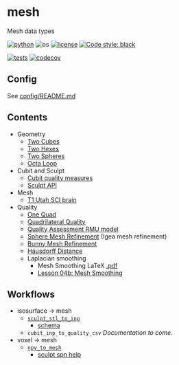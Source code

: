 # mesh

Mesh data types

[![python](https://img.shields.io/badge/python-3.11-blue.svg)](https://www.python.org/)
![os](https://img.shields.io/badge/os-ubuntu%20|%20macos%20|%20windows-blue.svg)
[![license](https://img.shields.io/badge/license-MIT-green.svg)](https://github.com/sandialabs/sibl#license) 
[![Code style: black](https://img.shields.io/badge/code%20style-black-000000.svg)](https://github.com/psf/black)

[![tests](https://github.com/autotwin/mesh/workflows/tests/badge.svg)](https://github.com/autotwin/mesh/actions) [![codecov](https://codecov.io/gh/autotwin/mesh/branch/main/graph/badge.svg?token=XY0UAVX3OD)](https://codecov.io/gh/autotwin/mesh)

## Config

See [config/README.md](config/README.md)

## Contents

* Geometry
  * [Two Cubes](doc/two_cubes/README.md)
  * [Two Hexes](doc/two_hexes/README.md)
  * [Two Spheres](doc/two_spheres/README.md)
  * [Octa Loop](doc/octa_loop.md)
* Cubit and Sculpt
  * [Cubit quality measures](doc/introduction.md)
  * [Sculpt API](doc/sculpt-api.md)
* Mesh
  * [T1 Utah SCI brain](doc/T1_Utah_SCI_brain/README.md)
* Quality
  * [One Quad](doc/one_quad/README.md)
  * [Quadrilateral Quality](https://github.com/sandialabs/sibl/blob/master/geo/doc/mesh/quad_quality.pdf)
  * [Quality Assessment RMU model](doc/RMU_all_hex_dec/README.md)
  * [Sphere Mesh Refinement](doc/sphere_mesh_refinement.md) (Igea mesh refinement)
  * [Bunny Mesh Refinement](doc/bunny_mesh_refinement.md)
  * [Hausdorff Distance](doc/hausdorff_distance.md)
  * Laplacian smoothing
    * Mesh Smoothing LaTeX [.pdf](https://github.com/sandialabs/sibl/blob/master/geo/doc/mesh/smoothing.pdf)
    * [Lesson 04b: Mesh Smoothing](https://github.com/sandialabs/sibl/blob/master/geo/doc/dual/lesson_04b.md)

## Workflows

* isosurface -> mesh
  * [`sculpt_stl_to_inp`](doc/README.md)
    * [schema](doc/sculpt_stl_to_inp_schema.md)
  * `cubit_inp_to_quality_csv` *Documentation to come.*
* voxel -> mesh
  * [`npy_to_mesh`](doc/npy_to_mesh.md)
    * [sculpt spn help](doc/sculpt_spn_help.md)
